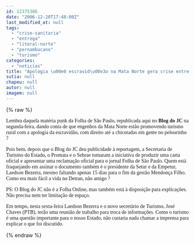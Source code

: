 ```yaml
---
id: 12375306
date: "2006-12-20T17:48:00Z"
last_modified_at: null
tags:
  - "crise-sanitaria"
  - "entrega"
  - "litoral-norte"
  - "pernambucano"
  - "turismo"
categories:
  - "noticias"
title: "Apologia \u00e0 escravid\u00e3o na Mata Norte gera crise entre \u00f3rg\u00e3os oficiais de promo\u00e7\u00e3o do turismo pernambucano"
sutia: null
chapeu: null
autor: null
imagem: null
---
```

{% raw %}
<p><P><FONT face=Verdana>Lembra daquela matéria punk da Folha de São Paulo, republicada aqui no <STRONG>Blog do JC</STRONG> na segunda-feira, dando conta de que engenhos da Mata Norte estão promovendo turismo rural com a apologia da escravidão, com direito até a chicotadas em gente no pelourinho ? </FONT></P></p>
<p><P><FONT face=Verdana>Pois bem, depois que o<STRONG> </STRONG>Blog do JC deu publicidade à reportagem, a Secretaria de Turismo do Estado, o Promata e o Sebrae tomaram a iniciativa de produzir uma carta oficial e apresentar uma reclamação oficial para o jornal Folha de São Paulo. Quem está fraquejando em assinar o documento também é o presidente da Setur e da Empetur, Laedson Bezerra, mesmo faltando apenas 15 dias para o fim da gestão Mendonça Filho. Como era mais fácil a vida no Detran, não amigo ?</FONT></P></p>
<p><P><FONT face=Verdana>PS:&nbsp;O Blog do JC não é a Folha Online, mas também está à disposição para explicações. Não precisa nem ter limitação de espaço.</FONT></P></p>
<p><P><FONT face=Verdana>Em tempo, nesta sexta-feira Laedson Bezerra e o novo secretário de Turismo, José Chaves (PTB), terão uma reunião de trabalho para troca de informações. Como o turismo é uma questão importante para o nosso Estado, não custaria nada chamar a imprensa para explicar o que foi discutido.</FONT></P> </p>
{% endraw %}